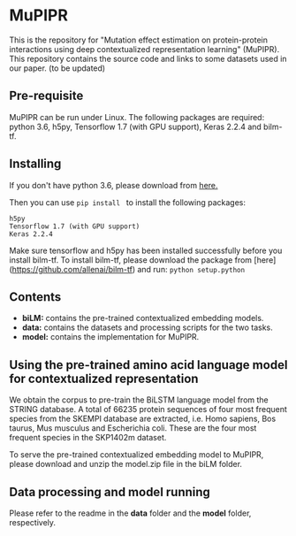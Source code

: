 # MuPIPR
This is the repository for "Mutation effect estimation on protein-protein interactions using deep contextualized representation learning" (MuPIPR). This repository contains the source code and links to some datasets used in our paper. (to be updated)

## Pre-requisite

MuPIPR can be run under Linux. The following packages are required: python 3.6, h5py, Tensorflow 1.7 (with GPU support), Keras 2.2.4 and bilm-tf.

## Installing
If you don't have python 3.6, please download from [here.](https://www.python.org/downloads/)

Then you can use ```pip install ``` to install the following packages:

	h5py
	Tensorflow 1.7 (with GPU support)
	Keras 2.2.4

Make sure tensorflow and h5py has been installed successfully before you install bilm-tf. To install bilm-tf, please download the package from [here] (https://github.com/allenai/bilm-tf) and run: `python setup.python`
	

## Contents
* **biLM:** contains the pre-trained contextualized embedding models.
* **data:** contains the datasets and processing scripts for the two tasks.
* **model:** contains the implementation for MuPIPR.


## Using the pre-trained amino acid language model for contextualized representation
We obtain the corpus to pre-train the BiLSTM language model from the STRING database. A total of 66235 protein sequences of four most frequent species from the SKEMPI database are extracted, i.e. Homo sapiens, Bos taurus, Mus musculus and Escherichia coli. These are the four most frequent species in the SKP1402m dataset.

To serve the pre-trained contextualized embedding model to MuPIPR, please download and unzip the model.zip file in the biLM folder.

## Data processing and model running
Please refer to the readme in the **data** folder and the **model** folder, respectively. 
